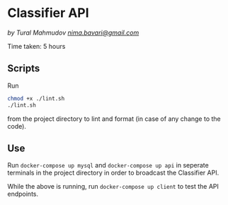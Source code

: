 # Classifier API

_by Tural Mahmudov <nima.bavari@gmail.com>_

Time taken: 5 hours

## Scripts

Run

```sh
chmod +x ./lint.sh
./lint.sh
```

from the project directory to lint and format (in case of any change to the code).

## Use

Run `docker-compose up mysql` and `docker-compose up api` in seperate terminals in the project directory in order to broadcast the Classifier API.

While the above is running, run `docker-compose up client` to test the API endpoints.
